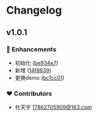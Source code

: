 # Changelog


## v1.0.1


### 🚀 Enhancements

- 初始化 ([be934e7](https://github.com/Spectature/vue-test/commit/be934e7))
- 新增 ([14f8639](https://github.com/Spectature/vue-test/commit/14f8639))
- 更换demo ([bc1cc01](https://github.com/Spectature/vue-test/commit/bc1cc01))

### ❤️ Contributors

- 杜天宇 <17862705909@163.com>

